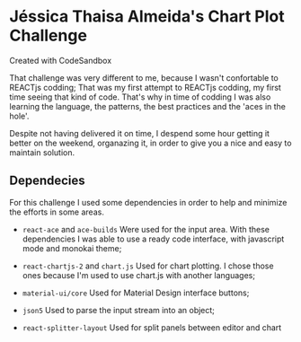 # Jéssica Thaisa Almeida's Chart Plot Challenge

Created with CodeSandbox

That challenge was very different to me, because I wasn't confortable to REACTjs codding;
That was my first attempt to REACTjs codding, my first time seeing that kind of code. That's why in time of codding I was also learning the language, the patterns, the best practices and the 'aces in the hole'.

Despite not having delivered it on time, I despend some hour getting it better on the weekend, organazing it, in order to give you a nice and easy to maintain solution.

## Dependecies

For this challenge I used some dependencies in order to help and minimize the efforts in some areas.

- `react-ace` and `ace-builds`
  Were used for the input area. With these dependencies I was able to use a ready code interface, with javascript mode and monokai theme;

- `react-chartjs-2` and `chart.js`
  Used for chart plotting. I chose those ones because I'm used to use chart.js with another languages;

- `material-ui/core`
  Used for Material Design interface buttons;

- `json5`
  Used to parse the input stream into an object;

- `react-splitter-layout`
  Used for split panels between editor and chart
